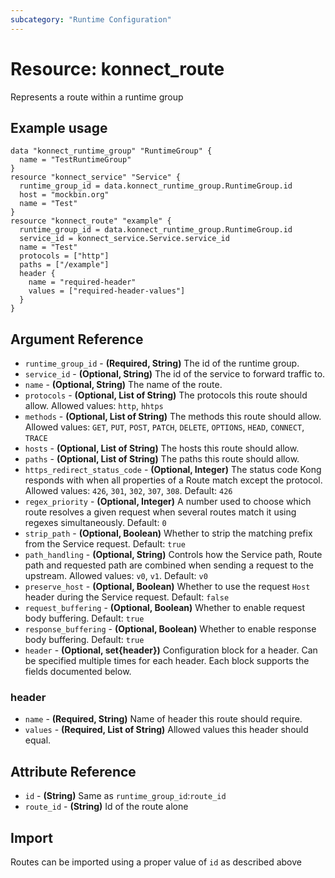 ```yaml
---
subcategory: "Runtime Configuration"
---
```

# Resource: konnect_route
Represents a route within a runtime group
## Example usage
```hcl
data "konnect_runtime_group" "RuntimeGroup" {
  name = "TestRuntimeGroup"
}
resource "konnect_service" "Service" {
  runtime_group_id = data.konnect_runtime_group.RuntimeGroup.id
  host = "mockbin.org"
  name = "Test"
}
resource "konnect_route" "example" {
  runtime_group_id = data.konnect_runtime_group.RuntimeGroup.id
  service_id = konnect_service.Service.service_id
  name = "Test"
  protocols = ["http"]
  paths = ["/example"]
  header {
    name = "required-header"
    values = ["required-header-values"]
  }
}
```
## Argument Reference
* `runtime_group_id` - **(Required, String)** The id of the runtime group.
* `service_id` - **(Optional, String)** The id of the service to forward traffic to.
* `name` - **(Optional, String)** The name of the route.
* `protocols` - **(Optional, List of String)** The protocols this route should allow. Allowed values: `http`, `hhtps`
* `methods` - **(Optional, List of String)** The methods this route should allow. Allowed values: `GET`, `PUT`, `POST`, `PATCH`, `DELETE`, `OPTIONS`, `HEAD`, `CONNECT`, `TRACE`
* `hosts` - **(Optional, List of String)** The hosts this route should allow.
* `paths` - **(Optional, List of String)** The paths this route should allow.
* `https_redirect_status_code` - **(Optional, Integer)** The status code Kong responds with when all properties of a Route match except the protocol. Allowed values: `426`, `301`, `302`, `307`, `308`. Default: `426`
* `regex_priority` - **(Optional, Integer)** A number used to choose which route resolves a given request when several routes match it using regexes simultaneously. Default: `0`
* `strip_path` - **(Optional, Boolean)** Whether to strip the matching prefix from the Service request. Default: `true`
* `path_handling` - **(Optional, String)** Controls how the Service path, Route path and requested path are combined when sending a request to the upstream. Allowed values: `v0`, `v1`. Default: `v0`
* `preserve_host` - **(Optional, Boolean)** Whether to use the request `Host` header during the Service request. Default: `false`
* `request_buffering` - **(Optional, Boolean)** Whether to enable request body buffering. Default: `true`
* `response_buffering` - **(Optional, Boolean)** Whether to enable response body buffering. Default: `true`
* `header` - **(Optional, set{header})** Configuration block for a header.  Can be specified multiple times for each header.  Each block supports the fields documented below.
### header
* `name` - **(Required, String)** Name of header this route should require.
* `values` - **(Required, List of String)** Allowed values this header should equal.
## Attribute Reference
* `id` - **(String)** Same as `runtime_group_id`:`route_id`
* `route_id` - **(String)** Id of the route alone
## Import
Routes can be imported using a proper value of `id` as described above
